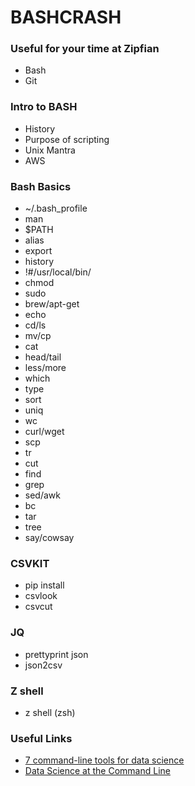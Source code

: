 BASHCRASH
===

### Useful for your time at Zipfian
- Bash
- Git

### Intro to BASH
- History
- Purpose of scripting
- Unix Mantra
- AWS

### Bash Basics
- ~/.bash_profile
- man
- $PATH
- alias
- export
- history
- !#/usr/local/bin/
- chmod
- sudo
- brew/apt-get
- echo
- cd/ls
- mv/cp
- cat
- head/tail
- less/more
- which
- type
- sort
- uniq
- wc
- curl/wget
- scp
- tr
- cut
- find
- grep
- sed/awk
- bc
- tar
- tree
- say/cowsay

### CSVKIT
- pip install
- csvlook
- csvcut

### JQ
- prettyprint json
- json2csv

### Z shell
- z shell (zsh)

### Useful Links
- [7 command-line tools for data science](http://jeroenjanssens.com/2013/09/19/seven-command-line-tools-for-data-science.html)
- [Data Science at the Command Line](http://datascienceatthecommandline.com/)
